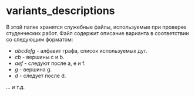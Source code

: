 # variants_descriptions
В этой папке хранятся служебные файлы, используемые при проверке студенческих работ. Файл содержит описание варианта в соответствии со следующим форматом:

* *abcdefg* - алфавит графа, список используемых дуг.
* *cb* - вершины c и b.
* *aef* - следуют после a, e и f.
* *g* - вершина g.
* *d* - следует после d.

*... и т.д.*
